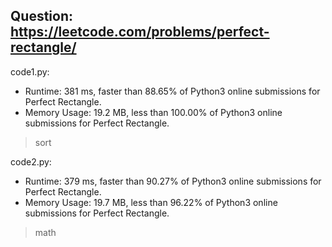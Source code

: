 ## Question: https://leetcode.com/problems/perfect-rectangle/

code1.py:
* Runtime: 381 ms, faster than 88.65% of Python3 online submissions for Perfect Rectangle.
* Memory Usage: 19.2 MB, less than 100.00% of Python3 online submissions for Perfect Rectangle.
> sort

code2.py:
* Runtime: 379 ms, faster than 90.27% of Python3 online submissions for Perfect Rectangle.
* Memory Usage: 19.7 MB, less than 96.22% of Python3 online submissions for Perfect Rectangle.
> math